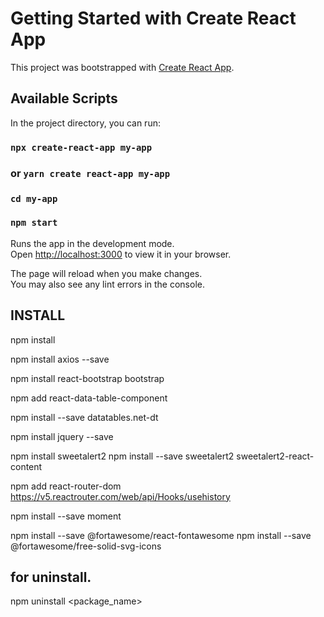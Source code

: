 # Getting Started with Create React App

This project was bootstrapped with [Create React App](https://github.com/facebook/create-react-app).

## Available Scripts

In the project directory, you can run:

### `npx create-react-app my-app`
###  or `yarn create react-app my-app`
### `cd my-app`

### `npm start`

Runs the app in the development mode.\
Open [http://localhost:3000](http://localhost:3000) to view it in your browser.

The page will reload when you make changes.\
You may also see any lint errors in the console.

## INSTALL
npm install

npm install axios --save

npm install react-bootstrap bootstrap

npm add react-data-table-component

npm install --save datatables.net-dt

npm install jquery --save

<!-- npm install sweetalert --save -->
npm install sweetalert2
npm install --save sweetalert2 sweetalert2-react-content


<!-- npm i @rehooks/local-storage --save   ( for uselocalstorage ) -->
 <!-- - import { writeStorage, deleteFromStorage, useLocalStorage } from '@rehooks/local-storage'; -->
 <!-- https://www.npmjs.com/package/@rehooks/local-storage -->

<!-- react-router-dom -->
npm add react-router-dom
https://v5.reactrouter.com/web/api/Hooks/usehistory

npm install --save moment

npm install --save @fortawesome/react-fontawesome
npm install --save @fortawesome/free-solid-svg-icons

## for uninstall.
npm uninstall <package_name>
